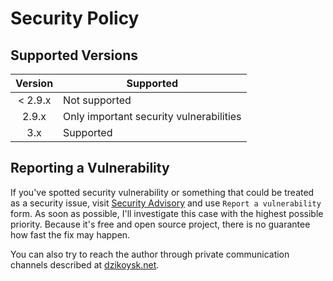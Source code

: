# Security Policy

## Supported Versions

| Version | Supported                               |
|:-------:|-----------------------------------------|
| < 2.9.x | Not supported                           |
|  2.9.x  | Only important security vulnerabilities |
|   3.x   | Supported                               |

## Reporting a Vulnerability

If you've spotted security vulnerability or something that could be treated as a security issue, visit [Security Advisory](https://github.com/dzikoysk/reposilite/security) and use `Report a vulnerability` form.
As soon as possible, I'll investigate this case with the highest possible priority. 
Because it's free and open source project, there is no guarantee how fast the fix may happen.

You can also try to reach the author through private communication channels described at [dzikoysk.net](https://dzikoysk.net/#contact).
